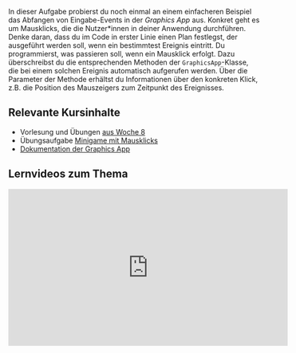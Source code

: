 In dieser Aufgabe probierst du noch einmal an einem einfacheren Beispiel das Abfangen von Eingabe-Events in der _Graphics App_ aus. Konkret geht es um Mausklicks, die die Nutzer\*innen in deiner Anwendung durchführen. Denke daran, dass du im Code in erster Linie einen Plan festlegst, der ausgeführt werden soll, wenn ein bestimmtest Ereignis eintritt. Du programmierst, was passieren soll, wenn ein Mausklick erfolgt. Dazu überschreibst du die entsprechenden Methoden der `GraphicsApp`-Klasse, die bei einem solchen Ereignis automatisch aufgerufen werden. Über die Parameter der Methode erhältst du Informationen über den konkreten Klick, z.B. die Position des Mauszeigers zum Zeitpunkt des Ereignisses.

## Relevante Kursinhalte

- Vorlesung und Übungen [aus Woche 8](https://elearning.uni-regensburg.de/course/view.php?id=52262#sectionid-690336-title)
- Übungsaufgabe [Minigame mit Mausklicks](https://oop-wintersemester-2021.github.io/AssignmentViewer-OOP/#OOP-Wintersemester-2021/U21-MinigameMitMausklick)
- [Dokumentation der Graphics App](https://oop-regensburg.github.io/GraphicsApp-Reborn-Library/html/index.html)

## Lernvideos zum Thema

<iframe width="560" height="315" src="https://www.youtube-nocookie.com/embed/stVyTvZUFHc" title="YouTube video player" frameborder="0" allow="accelerometer; autoplay; clipboard-write; encrypted-media; gyroscope; picture-in-picture" allowfullscreen></iframe>